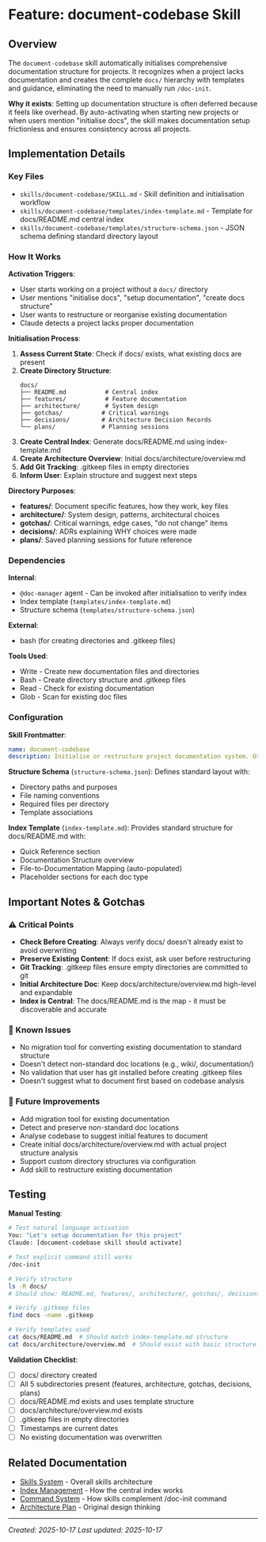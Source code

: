 # Feature: document-codebase Skill

## Overview

The `document-codebase` skill automatically initialises comprehensive documentation structure for projects. It recognizes when a project lacks documentation and creates the complete `docs/` hierarchy with templates and guidance, eliminating the need to manually run `/doc-init`.

**Why it exists**: Setting up documentation structure is often deferred because it feels like overhead. By auto-activating when starting new projects or when users mention "initialise docs", the skill makes documentation setup frictionless and ensures consistency across all projects.

## Implementation Details

### Key Files

- `skills/document-codebase/SKILL.md` - Skill definition and initialisation workflow
- `skills/document-codebase/templates/index-template.md` - Template for docs/README.md central index
- `skills/document-codebase/templates/structure-schema.json` - JSON schema defining standard directory layout

### How It Works

**Activation Triggers**:
- User starts working on a project without a `docs/` directory
- User mentions "initialise docs", "setup documentation", "create docs structure"
- User wants to restructure or reorganise existing documentation
- Claude detects a project lacks proper documentation

**Initialisation Process**:
1. **Assess Current State**: Check if docs/ exists, what existing docs are present
2. **Create Directory Structure**:
   ```
   docs/
   ├── README.md           # Central index
   ├── features/           # Feature documentation
   ├── architecture/       # System design
   ├── gotchas/           # Critical warnings
   ├── decisions/         # Architecture Decision Records
   └── plans/             # Planning sessions
   ```
3. **Create Central Index**: Generate docs/README.md using index-template.md
4. **Create Architecture Overview**: Initial docs/architecture/overview.md
5. **Add Git Tracking**: .gitkeep files in empty directories
6. **Inform User**: Explain structure and suggest next steps

**Directory Purposes**:
- **features/**: Document specific features, how they work, key files
- **architecture/**: System design, patterns, architectural choices
- **gotchas/**: Critical warnings, edge cases, "do not change" items
- **decisions/**: ADRs explaining WHY choices were made
- **plans/**: Saved planning sessions for future reference

### Dependencies

**Internal**:
- `@doc-manager` agent - Can be invoked after initialisation to verify index
- Index template (`templates/index-template.md`)
- Structure schema (`templates/structure-schema.json`)

**External**:
- bash (for creating directories and .gitkeep files)

**Tools Used**:
- Write - Create new documentation files and directories
- Bash - Create directory structure and .gitkeep files
- Read - Check for existing documentation
- Glob - Scan for existing doc files

### Configuration

**Skill Frontmatter**:
```yaml
name: document-codebase
description: Initialise or restructure project documentation system. Use when starting a new project, when user mentions "initialise docs", "setup documentation", "create docs structure", or when a project has no docs/ directory.
```

**Structure Schema** (`structure-schema.json`):
Defines standard layout with:
- Directory paths and purposes
- File naming conventions
- Required files per directory
- Template associations

**Index Template** (`index-template.md`):
Provides standard structure for docs/README.md with:
- Quick Reference section
- Documentation Structure overview
- File-to-Documentation Mapping (auto-populated)
- Placeholder sections for each doc type

## Important Notes & Gotchas

### ⚠️ Critical Points

- **Check Before Creating**: Always verify docs/ doesn't already exist to avoid overwriting
- **Preserve Existing Content**: If docs exist, ask user before restructuring
- **Git Tracking**: .gitkeep files ensure empty directories are committed to git
- **Initial Architecture Doc**: Keep docs/architecture/overview.md high-level and expandable
- **Index is Central**: The docs/README.md is the map - it must be discoverable and accurate

### 🐛 Known Issues

- No migration tool for converting existing documentation to standard structure
- Doesn't detect non-standard doc locations (e.g., wiki/, documentation/)
- No validation that user has git installed before creating .gitkeep files
- Doesn't suggest what to document first based on codebase analysis

### 🔄 Future Improvements

- Add migration tool for existing documentation
- Detect and preserve non-standard doc locations
- Analyse codebase to suggest initial features to document
- Create initial docs/architecture/overview.md with actual project structure analysis
- Support custom directory structures via configuration
- Add skill to restructure existing documentation

## Testing

**Manual Testing**:
```bash
# Test natural language activation
You: "Let's setup documentation for this project"
Claude: [document-codebase skill should activate]

# Test explicit command still works
/doc-init

# Verify structure
ls -R docs/
# Should show: README.md, features/, architecture/, gotchas/, decisions/, plans/

# Verify .gitkeep files
find docs -name .gitkeep

# Verify templates used
cat docs/README.md  # Should match index-template.md structure
cat docs/architecture/overview.md  # Should exist with basic structure
```

**Validation Checklist**:
- [ ] docs/ directory created
- [ ] All 5 subdirectories present (features, architecture, gotchas, decisions, plans)
- [ ] docs/README.md exists and uses template structure
- [ ] docs/architecture/overview.md exists
- [ ] .gitkeep files in empty directories
- [ ] Timestamps are current dates
- [ ] No existing documentation was overwritten

## Related Documentation

- [Skills System](./skills-system.md) - Overall skills architecture
- [Index Management](./index-management.md) - How the central index works
- [Command System](./command-system.md) - How skills complement /doc-init command
- [Architecture Plan](../plans/skills-architecture-v2.md) - Original design thinking

---
*Created: 2025-10-17*
*Last updated: 2025-10-17*
